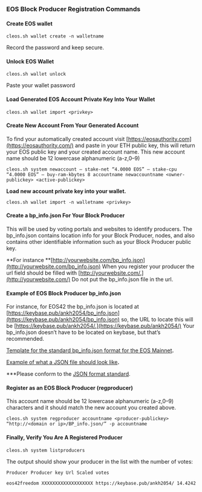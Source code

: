 ### EOS Block Producer Registration Commands

#### **Create EOS wallet**

    cleos.sh wallet create -n walletname

Record the password and keep secure.

#### **Unlock EOS Wallet**

    cleos.sh wallet unlock

Paste your wallet password

#### **Load Generated EOS Account Private Key Into Your Wallet**

    cleos.sh wallet import <privkey>

#### **Create New Account From Your Generated Account**

To find your automatically created account visit
[https://eosauthority.com](https://eosauthority.com/) and paste in your ETH
public key, this will return your EOS public key and your created account name.
This new account name should be 12 lowercase alphanumeric (a-z,0–9)

    cleos.sh system newaccount — stake-net “4.0000 EOS” — stake-cpu “4.0000 EOS” — buy-ram-kbytes 8 accountname newaccountname <owner-publickey> <active-publickey>

**Load new account private key into your wallet.**

    cleos.sh wallet import -n walletname <privkey>

#### **Create a bp_info.json For Your Block Producer**

This will be used by voting portals and websites to identify producers. The
bp_info.json contains location info for your Block Producer, nodes, and also
contains other identifiable information such as your Block Producer public key.

**For instance
**[http://yourwebsite.com/bp_info.json](http://yourwebsite.com/bp_info.json)
When you register your producer the url field should be filled with
[http://yourwebsite.com/.](http://yourwebsite.com/) Do not put the bp_info.json
file in the url.

#### **Example of EOS Block Producer bp_info.json**

For instance, for EOS42 the bp_info.json is located at
[https://keybase.pub/ankh2054/bp_info.json](https://keybase.pub/ankh2054/bp_info.json)
so, the URL to locate this will be
[https://keybase.pub/ankh2054/.](https://keybase.pub/ankh2054/) Your
bp_info.json doesn’t have to be located on keybase, but that’s recommended.

[Template for the standard bp_info.json format for the EOS
Mainnet](https://github.com/EOSPortal/bp-info-standard)**.**

[Example of what a JSON file should look
like](https://github.com/EOSPortal/bp-info-standard/blob/master/bp_info_sample.json)**.**

***Please conform to the [JSON format
standard](https://www.w3schools.com/js/js_json_syntax.asp).

#### **Register as an EOS Block Producer (regproducer)**

This account name should be 12 lowercase alphanumeric (a-z,0–9) characters and
it should match the new account you created above.

    cleos.sh system regproducer accountname <producer-publickey> “http://<domain or ip>/BP_info.json/” -p accountname

#### **Finally, Verify You Are A Registered Producer**

`cleos.sh system listproducers`

The output should show your producer in the list with the number of votes:

`Producer Producer key Url Scaled votes`

`eos42freedom XXXXXXXXXXXXXXXXXXX https://keybase.pub/ankh2054/ 14.4242`


